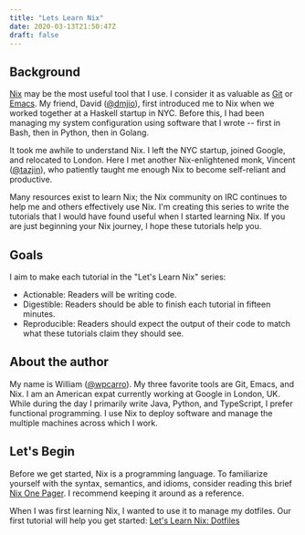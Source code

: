 ```yaml
---
title: "Lets Learn Nix"
date: 2020-03-13T21:50:47Z
draft: false
---
```


## Background

[Nix][wtf-nix] may be the most useful tool that I use. I consider it as valuable
as [Git][wtf-git] or [Emacs][wtf-emacs]. My friend, David ([@dmjio][who-dmjio]),
first introduced me to Nix when we worked together at a Haskell startup in
NYC. Before this, I had been managing my system configuration using software
that I wrote -- first in Bash, then in Python, then in Golang.

It took me awhile to understand Nix. I left the NYC startup, joined Google, and
relocated to London. Here I met another Nix-enlightened monk, Vincent
([@tazjin][who-tazjin]), who patiently taught me enough Nix to become
self-reliant and productive.

Many resources exist to learn Nix; the Nix community on IRC continues to help me
and others effectively use Nix. I'm creating this series to write the tutorials
that I would have found useful when I started learning Nix. If you are just
beginning your Nix journey, I hope these tutorials help you.

## Goals

I aim to make each tutorial in the "Let's Learn Nix" series:
- Actionable: Readers will be writing code.
- Digestible: Readers should be able to finish each tutorial in fifteen minutes.
- Reproducible: Readers should expect the output of their code to match what
  these tutorials claim they should see.

## About the author

My name is William ([@wpcarro][who-wpcarro]). My three favorite tools are Git,
Emacs, and Nix. I am an American expat currently working at Google in London,
UK. While during the day I primarily write Java, Python, and TypeScript, I
prefer functional programming. I use Nix to deploy software and manage the
multiple machines across which I work.

## Let's Begin

Before we get started, Nix is a programming language. To familiarize yourself
with the syntax, semantics, and idioms, consider reading this brief [Nix One
Pager][nix-1p]. I recommend keeping it around as a reference.

When I was first learning Nix, I wanted to use it to manage my dotfiles. Our
first tutorial will help you get started: [Let's Learn Nix:
Dotfiles][lln-dotfiles]

[wtf-nix]: https://nixos.org
[wtf-git]: https://git-scm.com
[wtf-emacs]: https://www.gnu.org/software/emacs
[who-dmjio]: https://twitter.com/dmjio
[who-tazjin]: https://twitter.com/dmjio
[who-wpcarro]: https://twitter.com/wpcarro
[lln-dotfiles]: /lets-learn-nix-dotfiles
[nix-1p]: https://github.com/tazjin/nix-1p
